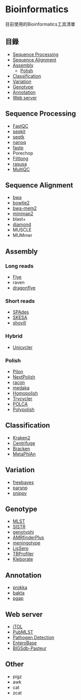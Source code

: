# Bioinformatics
目前使用的Bioinformatics工具清單

## 目錄
- [Sequence Processing](#sequence-processing)
- [Sequence Alignment](#sequence-slignment)
- [Assembly](#Assembly)
  - [Polish](#Polish)
- [Classification](#Classification)
- [Variation](#variation)
- [Genotype](#genotype)
- [Annotation](#annotation)
- [Web server](#web-server)

## Sequence Processing
* [FastQC](https://www.bioinformatics.babraham.ac.uk/projects/fastqc)
* [seqkit](https://bioinf.shenwei.me/seqkit/)
* [seqtk](https://github.com/lh3/seqtk)
* [nanoq](https://github.com/esteinig/nanoq)
* [fastp](https://github.com/OpenGene/fastp)
* Porechop
* [Filtlong](https://github.com/rrwick/Filtlong)
* [rasusa](https://github.com/mbhall88/rasusa)
* [MultiQC](https://github.com/ewels/MultiQC)

## Sequence Alignment
* [bwa](https://github.com/lh3/bwa)
* [bowtie2](https://github.com/BenLangmead/bowtie2)
* [bwa-mem2](https://github.com/bwa-mem2/bwa-mem2)
* [minimap2](https://github.com/lh3/minimap2)
* blast+
* [diamond](https://github.com/bbuchfink/diamond)
* MUSCLE
* MUMmer

## Assembly
### Long reads
* [Flye](https://github.com/fenderglass/Flye)
* raven
* [dragonflye](https://github.com/rpetit3/dragonflye)
### Short reads
* [SPAdes](https://cab.spbu.ru/software/spades/)
* [SKESA](https://github.com/ncbi/SKESA)
* [shovill](https://github.com/tseemann/shovill)

### Hybrid
* [Unicycler](https://github.com/rrwick/Unicycler)

### Polish
* [Pilon](https://github.com/broadinstitute/pilon)
* [NextPolish](https://github.com/Nextomics/NextPolish)
* [racon](https://github.com/lbcb-sci/racon)
* [medaka](https://github.com/nanoporetech/medaka)
* [Homopolish](https://github.com/ythuang0522/homopolish)
* [Trycycler](https://github.com/rrwick/Trycycler)
* [POLCA](https://github.com/alekseyzimin/masurca#polca)
* [Polypolish](https://github.com/rrwick/Polypolish)

## Classification
* [Kraken2](https://ccb.jhu.edu/software/kraken2/)
* [Centrifuge](https://ccb.jhu.edu/software/centrifuge/)
* [Bracken](https://ccb.jhu.edu/software/bracken/)
* [MetaPhlAn](https://github.com/biobakery/MetaPhlAn)

## Variation
* [freebayes](https://github.com/freebayes/freebayes)
* [parsnp](https://github.com/marbl/parsnp)
* [snippy](https://github.com/tseemann/snippy)

## Genotype
* [MLST](https://github.com/tseemann/mlst)
* [SISTR](https://github.com/phac-nml/sistr_cmd)
* [genotyphi](https://github.com/katholt/genotyphi)
* [AMRfinderPlus](https://github.com/ncbi/amr)
* [meningotype](https://github.com/MDU-PHL/meningotype)
* [LisSero](https://github.com/MDU-PHL/LisSero)
* [TBProfiler](https://github.com/jodyphelan/TBProfiler)
* [Kleborate](https://github.com/katholt/Kleborate)

## Annotation
* [prokka](https://github.com/tseemann/prokka)
* [bakta](https://github.com/oschwengers/bakta)
* [pgap](https://github.com/ncbi/pgap)

## Web server
- [iTOL](https://itol.embl.de/)
- [PubMLST](https://pubmlst.org/)
- [Pathogen Detection](https://www.ncbi.nlm.nih.gov/pathogens/)
- [EnteroBase](https://enterobase.warwick.ac.uk/)
- [BIGSdb-Pasteur](https://bigsdb.pasteur.fr/)

## Other
- pigz
- awk
- cat
- zcat
